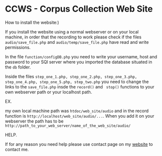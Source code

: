 CCWS - Corpus Collection Web Site
=========

How to install the website:)

If you install the website using a normal webserver or on your local machine, in order that the recording to work please check if the files `audio/save_file.php` and `audio/temp/save_file.php` have read and write permissions.

In the file `function/configDB.php` you need to write your username, host and password to your SQl server where you imported the database situated in the `db` folder.

Inside the files `step_one_1.php, step_one_2.php, step_one_3.php, step_one_4.php, step_one_5.php, step_two.php` you need to change the links to the `save_file.php` insde the `record()` and ` stop()` functions to your own webserver path or your localhost path.

EX. 

my own local machine path was `htdoc/web_site/audio` and in the record function is `http://localhost/web_site/audio/...`. When you add it on your webserver the path has to be `http://path_to_your_web_server/name_of_the_web_site/audio/`

HELP.

If for any reason you need help please use contact page on my [website](http://gabrielulici.github.io/contact.html) to contact me.



